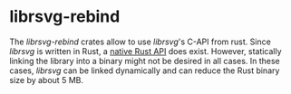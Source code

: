 # librsvg-rebind

The *librsvg-rebind* crates allow to use *librsvg*'s C-API from rust. Since *librsvg* is written in Rust, a [native Rust API](https://crates.io/crates/librsvg) does exist. However, statically linking the library into a binary might not be desired in all cases. In these cases, *librsvg* can be linked dynamically and can reduce the Rust binary size by about 5 MB.